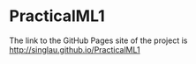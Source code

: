 # PracticalML1
The link to the GitHub Pages site of the project is http://singlau.github.io/PracticalML1
